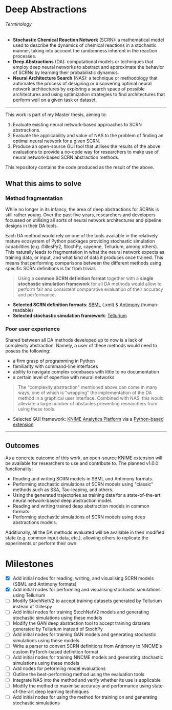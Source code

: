 # Deep Abstractions
###### Terminology
- __Stochastic Chemical Reaction Network__ (SCRN): a mathematical model used to describe the dynamics of chemical reactions in a stochastic manner, taking into account the randomness inherent in the reaction processes.
- __Deep Abstractions__ (DA): computational models or techniques that employ deep neural networks to abstract and approximate the behavior of SCRNs by learning their probabilistic dynamics.
- __Neural Architecture Search__ (NAS): a technique or methodology that automates the process of designing or discovering optimal neural network architectures by exploring a search space of possible architectures and using optimization strategies to find architectures that perform well on a given task or dataset.

---

This work is part of my Master thesis, aiming to:
1. Evaluate existing neural network-based approaches to SCRN abstractions.
2. Evaluate the applicability and value of NAS to the problem of finding an optimal neural network for a given SCRN.
3. Produce an open-source GUI tool that utilises the results of the above evaluations to provide a no-code way for researchers to make use of neural network-based SCRN abstraction methods.

This repository contains the code produced as the result of the above.

## What this aims to solve
### Method fragmentation
While no longer in its infancy, the area of deep abstractions for SCRNs is still rather young. Over the past five years, researchers and developers focussed on utilising all sorts of neural network architectures and pipeline designs in their DA tools.

Each DA method would rely on one of the tools available in the relatively mature ecosystem of Python packages providing stochastic simulation capabilities (e.g. GillesPy2, StochPy, cayenne, Tellurium, among others). This naturally leads to fragmentation in what the neural network expects as training data, or input, and what kind of data it produces once trained. This means that performing comparisons between the different methods using specific SCRN definitions is far from trivial.

>Using a __common SCRN definition format__ together with a __single stochastic simulation framework__ for all DA methods would allow to perform fair and consistent comparative evaluation of their accuracy and performance.

- __Selected SCRN definition formats__: [SBML](https://sbml.org) (.xml) & [Antimony](https://tellurium.readthedocs.io/en/latest/antimony.html) (human-readable)
- __Selected stochastic simulation framework__: [Tellurium](https://tellurium.readthedocs.io/en/latest/)

### Poor user experience
Shared between all DA methods developed up to now is a lack of complexity abstraction. Namely, a user of these methods would need to posess the following:
- a firm grasp of programming in Python
- familiarity with command-line interfaces
- ability to navigate complex codebases with little to no documentation
- a certain level of expertise with neural networks

>The "complexity abstraction" mentioned above can come in many ways, one of which is "wrapping" the implementation of the DA method in a graphical user interface. Combined with NAS, this would alleviate a large number of obstacles preventing researchers from using these tools.

- Selected GUI framework: [KNIME Analytics Platform](https://www.knime.com/knime-analytics-platform) via a [Python-based extension](https://docs.knime.com/latest/pure_python_node_extensions_guide/index.html#introduction)

---

## Outcomes
As a concrete outcome of this work, an open-source KNIME extension will be available for researchers to use and contribute to. The planned v1.0.0 functionality:
- Reading and writing SCRN models in SBML and Antimony formats.
- Performing stochastic simulations of SCRN models using "classic" methods such as SSA, Tau-leaping, and others.
- Using the generated trajectories as training data for a state-of-the-art neural network-based deep abstraction model.
- Reading and writing trained deep abstraction models in common formats.
- Performing stochastic simulations of SCRN models using deep abstractions models.

Additionally, all the DA methods evaluated will be available in their modified state (e.g. common input data, etc.), allowing others to replicate the experiments or perform their own.

# Milestones
- [x] Add initial nodes for reading, writing, and visualising SCRN models (SBML and Antimony formats)
- [x] Add initial nodes for performing and visualising stochastic simulations using Tellurium
- [ ] Modify StochNetV2 to accept training datasets generated by Tellurium instead of Gillespy
- [ ] Add initial nodes for training StochNetV2 models and generating stochastic simulations using these models
- [ ] Modify the GAN deep abstraction tool to accept training datasets generated by Tellurium instead of StochPy
- [ ] Add initial nodes for training GAN models and generating stochastic simulations using these models
- [ ] Write a parser to convert SCRN definitions from Antimony to NNCME's custom PyTorch-based definition format
- [ ] Add initial nodes for training NNCME models and generating stochastic simulations using these models
- [ ] Add nodes for peforming model evaluations
- [ ] Outline the best-performing method using the evaluation tools
- [ ] Integrate NAS into the method and verify whether its use is applicable
- [ ] Modify the method to maximise accuracy and performance using state-of-the-art deep learning techniques
- [ ] Add initial nodes for using the method for training on and generating stochastic simulations